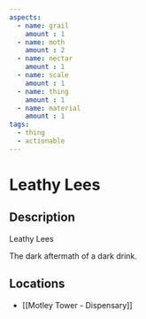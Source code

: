 ```yaml
---
aspects: 
  - name: grail
    amount : 1
  - name: moth
    amount : 2
  - name: nectar
    amount : 1
  - name: scale
    amount : 1
  - name: thing
    amount : 1
  - name: material
    amount : 1
tags:
  - thing
  - actionable
---
```


# Leathy Lees

## Description
Leathy Lees

The dark aftermath of a dark drink.
## Locations
- [[Motley Tower - Dispensary]]